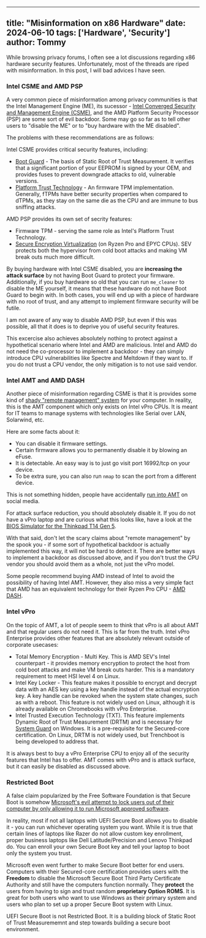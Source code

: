 
---
title: "Misinformation on x86 Hardware"
date: 2024-06-10
tags: ['Hardware', 'Security']
author: Tommy
---

While browsing privacy forums, I often see a lot discussions regarding x86 hardware security features. Unfortunately, most of the threads are riped with misinformation. In this post, I will bad advices I have seen.

### Intel CSME and AMD PSP

A very common piece of misinformation among privacy communities is that the Intel Management Engine (ME), its sucessor - [Intel Converged Security and Management Engine (CSME)](https://www.intel.com/content/dam/www/public/us/en/security-advisory/documents/intel-csme-security-white-paper.pdf), and the AMD Platform Security Processor (PSP) are some sort of evil backdoor. Some may go so far as to tell other users to "disable the ME" or to "buy hardware with the ME disabled".

The problems with these recommendations are as follows:

Intel CSME provides critical security features, including:
- [Boot Guard](https://networkbuilders.intel.com/docs/networkbuilders/secure-the-network-infrastructure-secure-boot-methodologies.pdf) - The basis of Static Root of Trust Measurement. It verifies that a significant portion of your EEPROM is signed by your OEM, and provides fuses to prevent downgrade attacks to old, vulnerable versions.
- [Platform Trust Technology](https://www.intel.com/content/www/us/en/support/articles/000094205/processors/intel-core-processors.html) - An firmware TPM implementation. Generally, fTPMs have better security properties when compared to dTPMs, as they stay on the same die as the CPU and are immune to bus sniffing attacks.

AMD PSP provides its own set of secrity features:
- Firmware TPM - serving the same role as Intel's Platform Trust Technology.
- [Secure Encryption Virtualization](https://www.amd.com/en/developer/sev.html) (on Ryzen Pro and EPYC CPUs). SEV protects both the hypervisor from cold boot attacks and making VM break outs much more difficult.

By buying hardware with Intel CSME disabled, you are **increasing the attack surface** by not having Boot Guard to protect your firmware. Additionally, if you buy hardware so old that you can run `me_cleaner` to disable the ME yourself, it means that these hardware do not have Boot Guard to begin with. In both cases, you will end up with a piece of hardware with no root of trust, and any attempt to implement firmware security will be futile.

I am not aware of any way to disable AMD PSP, but even if this was possible, all that it does is to deprive you of useful security features.

This excercise also achieves absolutely nothing to protect against a hypothetical scenario where Intel and AMD are malicious. Intel and AMD do not need the co-processor to implement a backdoor - they can simply introduce CPU vulnerabilities like Spectre and Meltdown if they want to. If you do not trust a CPU vendor, the only mitigation is to not use said vendor.

### Intel AMT and AMD DASH

Another piece of misinformation regarding CSME is that it is provides some kind of [shady "remote management" system](https://www.fsf.org/blogs/community/active-management-technology) for your computer. In reality, this is the AMT component which only exists on Intel vPro CPUs. It is meant for IT teams to manage systems with technologies like Serial over LAN, Solarwind, etc.

Here are some facts about it:
- You can disable it firmware settings.
- Certain firmware allows you to permanently disable it by blowing an eFuse.
- It is detectable. An easy way is to just go visit port 16992/tcp on your device.
- To be extra sure, you can also run `nmap` to scan the port from a different device.

This is not something hidden, people have accidentally [run into AMT](https://mastodon.lilysthings.org/@i_lost_my_bagel/112228352384742242) on social media.

For attack surface reduction, you should absolutely disable it. If you do not have a vPro laptop and are curious what this looks like, have a look at the [BIOS Simulator for the Thinkpad T14 Gen 5](https://download.lenovo.com/bsco/#/graphicalsimulator/ThinkPad%20T14%20Gen%205%20(21ML,21MM)).

With that said, don't let the scary claims about "remote management" by the spook you - if some sort of hypothetical backdoor is actually implemented this way, it will not be hard to detect it. There are better ways to implement a backdoor as discussed above, and if you don't trust the CPU vendor you should avoid them as a whole, not just the vPro model.

Some people recommend buying AMD instead of Intel to avoid the possibility of having Intel AMT. However, they also miss a very simple fact that AMD has an equivalent technology for their Ryzen Pro CPU - [AMD DASH](https://www.amd.com/system/files/documents/out-of-band-client-management-overview.pdf).

### Intel vPro

On the topic of AMT, a lot of people seem to think that vPro is all about AMT and that regular users do not need it. This is far from the truth. Intel vPro Enterprise provides other features that are absolutely relevant outside of corporate usecases:

- Total Memory Encryption - Multi Key. This is AMD SEV's Intel counterpart - it provides memory encryption to protect the host from cold boot attacks and make VM break outs harder. This is a mandatory requirement to meet HSI level 4 on Linux.
- Intel Key Locker - This feature makes it possible to encrypt and decrypt data with an AES key using a key handle instead of the actual encryption key. A key handle can be revoked when the system state changes, such as with a reboot. This feature is not widely used on Linux, although it is already available on Chromebooks with vPro Enterprise.
- Intel Trusted Execution Technology (TXT). This feature implements Dynamic Root of Trust Measurement (DRTM) and is necessary for [System Guard](https://learn.microsoft.com/en-us/windows/security/hardware-security/how-hardware-based-root-of-trust-helps-protect-windows) on Windows. It is a pre-requisite for the Secured-core certification. On Linux, DRTM is not widely used, but Trenchboot is being developed to address that.

It is always best to buy a vPro Enterprise CPU to enjoy all of the security features that Intel has to offer. AMT comes with vPro and is attack surface, but it can easily be disabled as discussed above.

### Restricted Boot

A false claim popularized by the Free Software Foundation is that Secure Boot is somehow [Microsoft's evil attempt to lock users out of their computer by only allowing it to run Microsoft approved software](https://www.fsf.org/campaigns/secure-boot-vs-restricted-boot/whitepaper-web).

In reality, most if not all laptops with UEFI Secure Boot allows you to disable it - you can run whichever operating system you want. While it is true that certain lines of laptops like Razer do not allow custom key enrollment, proper business laptops like Dell Latitude/Precision and Lenovo Thinkpad do. You can enroll your own Secure Boot key and tell your laptop to boot only the system you trust.

Microsoft even went further to make Secure Boot better for end users. Computers with their Secured-core certification provides users with the **Freedom** to disable the Microsoft Secure Boot Third Party Certificate Authority and still have the computers function normally. They **protect** the users from having to sign and trust random **proprietary Option ROMS**. It is great for both users who want to use Windows as their primary system and users who plan to set up a proper Secure Boot system with Linux.

UEFI Secure Boot is not Restricted Boot. It is a building block of Static Root of Trust Measurememnt and step towards building a secure boot environment.